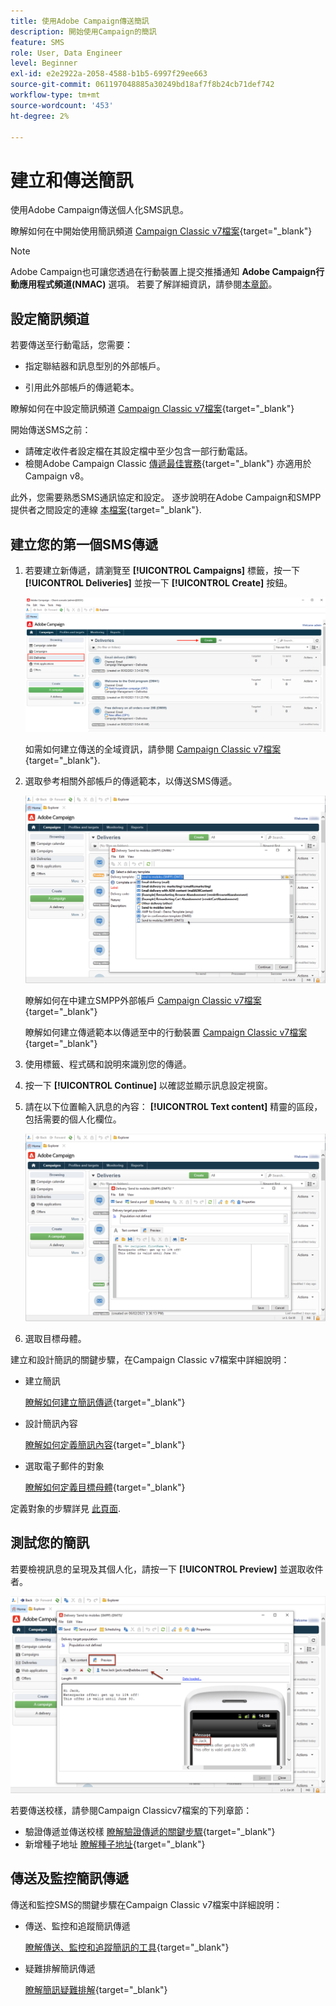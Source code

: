 ```yaml
---
title: 使用Adobe Campaign傳送簡訊
description: 開始使用Campaign的簡訊
feature: SMS
role: User, Data Engineer
level: Beginner
exl-id: e2e2922a-2058-4588-b1b5-6997f29ee663
source-git-commit: 061197048885a30249bd18af7f8b24cb71def742
workflow-type: tm+mt
source-wordcount: '453'
ht-degree: 2%

---
```


# 建立和傳送簡訊

使用Adobe Campaign傳送個人化SMS訊息。

瞭解如何在中開始使用簡訊頻道 [Campaign Classic v7檔案](https://experienceleague.adobe.com/docs/campaign-classic/using/sending-messages/sending-messages-on-mobiles/sms-channel.html){target="_blank"}

>[!NOTE]
>
>Adobe Campaign也可讓您透過在行動裝置上提交推播通知 **Adobe Campaign行動應用程式頻道(NMAC)** 選項。 若要了解詳細資訊，請參閱[本章節](push.md)。

## 設定簡訊頻道

若要傳送至行動電話，您需要：

* 指定聯結器和訊息型別的外部帳戶。

* 引用此外部帳戶的傳遞範本。

瞭解如何在中設定簡訊頻道 [Campaign Classic v7檔案](https://experienceleague.adobe.com/docs/campaign-classic/using/sending-messages/sending-messages-on-mobiles/sms-set-up.html#sending-messages){target="_blank"}

開始傳送SMS之前：

* 請確定收件者設定檔在其設定檔中至少包含一部行動電話。
* 檢閱Adobe Campaign Classic [傳遞最佳實務](https://experienceleague.adobe.com/docs/campaign-classic/using/sending-messages/key-steps-when-creating-a-delivery/delivery-bestpractices/delivery-best-practices.html#sending-messages){target="_blank"} 亦適用於Campaign v8。

此外，您需要熟悉SMS通訊協定和設定。 逐步說明在Adobe Campaign和SMPP提供者之間設定的連線 [本檔案](https://experienceleague.adobe.com/docs/campaign-classic/using/sending-messages/sending-messages-on-mobiles/sms-protocol.html#sending-messages){target="_blank"}.

## 建立您的第一個SMS傳遞

1. 若要建立新傳遞，請瀏覽至 **[!UICONTROL Campaigns]** 標籤，按一下 **[!UICONTROL Deliveries]** 並按一下 **[!UICONTROL Create]** 按鈕。

   ![](assets/delivery_step_1.png)

   如需如何建立傳送的全域資訊，請參閱 [Campaign Classic v7檔案](https://experienceleague.adobe.com/docs/campaign-classic/using/sending-messages/key-steps-when-creating-a-delivery/steps-about-delivery-creation-steps.html#sending-messages){target="_blank"}.

1. 選取參考相關外部帳戶的傳遞範本，以傳送SMS傳遞。

   ![](assets/sms-template-list.png)

   瞭解如何在中建立SMPP外部帳戶 [Campaign Classic v7檔案](https://experienceleague.adobe.com/docs/campaign-classic/using/sending-messages/sending-messages-on-mobiles/sms-set-up.html#creating-an-smpp-external-account){target="_blank"}

   瞭解如何建立傳遞範本以傳遞至中的行動裝置 [Campaign Classic v7檔案](https://experienceleague.adobe.com/docs/campaign-classic/using/sending-messages/sending-messages-on-mobiles/sms-set-up.html#changing-the-delivery-template){target="_blank"}

1. 使用標籤、程式碼和說明來識別您的傳遞。

1. 按一下 **[!UICONTROL Continue]** 以確認並顯示訊息設定視窗。

1. 請在以下位置輸入訊息的內容： **[!UICONTROL Text content]** 精靈的區段，包括需要的個人化欄位。

   ![](assets/sms-content.png)

1. 選取目標母體。

建立和設計簡訊的關鍵步驟，在Campaign Classic v7檔案中詳細說明：

* 建立簡訊

  [瞭解如何建立簡訊傳遞](https://experienceleague.adobe.com/docs/campaign-classic/using/sending-messages/sending-messages-on-mobiles/sms-create.html#sending-messages){target="_blank"}

* 設計簡訊內容

  [瞭解如何定義簡訊內容](https://experienceleague.adobe.com/docs/campaign-classic/using/sending-messages/sending-messages-on-mobiles/sms-create.html#defining-the-sms-content){target="_blank"}

* 選取電子郵件的對象

  [瞭解如何定義目標母體](https://experienceleague.adobe.com/docs/campaign-classic/using/sending-messages/key-steps-when-creating-a-delivery/steps-defining-the-target-population.html){target="_blank"}

定義對象的步驟詳見 [此頁面](../start/audiences.md).

## 測試您的簡訊

若要檢視訊息的呈現及其個人化，請按一下 **[!UICONTROL Preview]** 並選取收件者。

![](assets/sms-preview.png)

若要傳送校樣，請參閱Campaign Classicv7檔案的下列章節：

* 驗證傳遞並傳送校樣
  [瞭解驗證傳遞的關鍵步驟](https://experienceleague.adobe.com/docs/campaign-classic/using/sending-messages/key-steps-when-creating-a-delivery/steps-validating-the-delivery.html?lang=zh-Hant){target="_blank"}
* 新增種子地址
  [瞭解種子地址](https://experienceleague.adobe.com/docs/campaign-classic/using/sending-messages/using-seed-addresses/about-seed-addresses.html){target="_blank"}

## 傳送及監控簡訊傳遞

傳送和監控SMS的關鍵步驟在Campaign Classic v7檔案中詳細說明：

* 傳送、監控和追蹤簡訊傳遞

  [瞭解傳送、監控和追蹤簡訊的工具](https://experienceleague.adobe.com/docs/campaign-classic/using/sending-messages/sending-messages-on-mobiles/sms-send.html#sending-messages){target="_blank"}

* 疑難排解簡訊傳遞

  [瞭解簡訊疑難排解](https://experienceleague.adobe.com/docs/campaign-classic/using/sending-messages/sending-messages-on-mobiles/troubleshooting-sms.html#sending-messages){target="_blank"}
